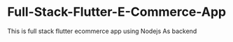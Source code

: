 # Full-Stack-Flutter-E-Commerce-App
This is full stack flutter ecommerce app using Nodejs As backend
